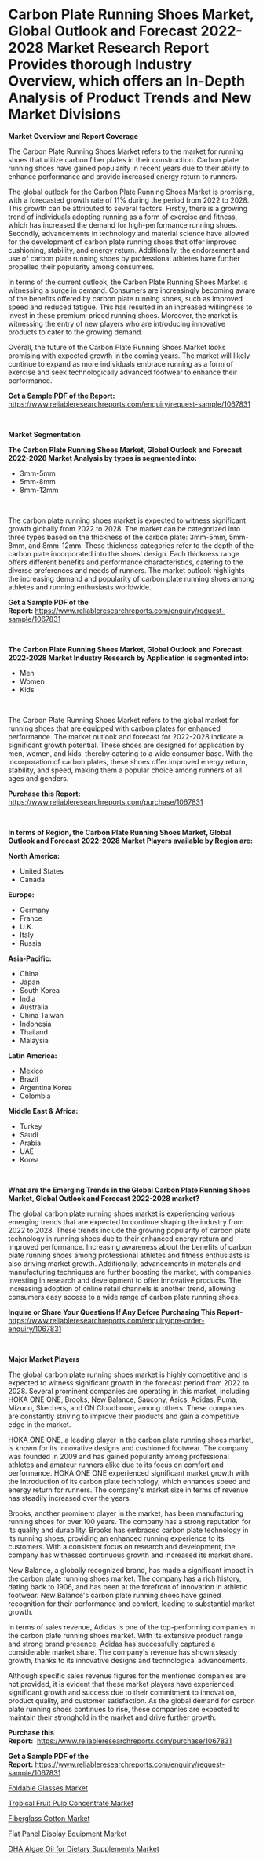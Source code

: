 <p><h1>Carbon Plate Running Shoes Market, Global Outlook and Forecast 2022-2028 Market Research Report Provides thorough Industry Overview, which offers an In-Depth Analysis of Product Trends and New Market Divisions</h1></p><p><strong>Market Overview and Report Coverage</strong></p>
<p><p>The Carbon Plate Running Shoes Market refers to the market for running shoes that utilize carbon fiber plates in their construction. Carbon plate running shoes have gained popularity in recent years due to their ability to enhance performance and provide increased energy return to runners.</p><p>The global outlook for the Carbon Plate Running Shoes Market is promising, with a forecasted growth rate of 11% during the period from 2022 to 2028. This growth can be attributed to several factors. Firstly, there is a growing trend of individuals adopting running as a form of exercise and fitness, which has increased the demand for high-performance running shoes. Secondly, advancements in technology and material science have allowed for the development of carbon plate running shoes that offer improved cushioning, stability, and energy return. Additionally, the endorsement and use of carbon plate running shoes by professional athletes have further propelled their popularity among consumers.</p><p>In terms of the current outlook, the Carbon Plate Running Shoes Market is witnessing a surge in demand. Consumers are increasingly becoming aware of the benefits offered by carbon plate running shoes, such as improved speed and reduced fatigue. This has resulted in an increased willingness to invest in these premium-priced running shoes. Moreover, the market is witnessing the entry of new players who are introducing innovative products to cater to the growing demand.</p><p>Overall, the future of the Carbon Plate Running Shoes Market looks promising with expected growth in the coming years. The market will likely continue to expand as more individuals embrace running as a form of exercise and seek technologically advanced footwear to enhance their performance.</p></p>
<p><strong>Get a Sample PDF of the Report:</strong> <a href="https://www.reliableresearchreports.com/enquiry/request-sample/1067831">https://www.reliableresearchreports.com/enquiry/request-sample/1067831</a></p>
<p>&nbsp;</p>
<p><strong>Market Segmentation</strong></p>
<p><strong>The Carbon Plate Running Shoes Market, Global Outlook and Forecast 2022-2028 Market Analysis by types is segmented into:</strong></p>
<p><ul><li>3mm-5mm</li><li>5mm-8mm</li><li>8mm-12mm</li></ul></p>
<p>&nbsp;</p>
<p><p>The carbon plate running shoes market is expected to witness significant growth globally from 2022 to 2028. The market can be categorized into three types based on the thickness of the carbon plate: 3mm-5mm, 5mm-8mm, and 8mm-12mm. These thickness categories refer to the depth of the carbon plate incorporated into the shoes' design. Each thickness range offers different benefits and performance characteristics, catering to the diverse preferences and needs of runners. The market outlook highlights the increasing demand and popularity of carbon plate running shoes among athletes and running enthusiasts worldwide.</p></p>
<p><strong>Get a Sample PDF of the Report:</strong>&nbsp;<a href="https://www.reliableresearchreports.com/enquiry/request-sample/1067831">https://www.reliableresearchreports.com/enquiry/request-sample/1067831</a></p>
<p>&nbsp;</p>
<p><strong>The Carbon Plate Running Shoes Market, Global Outlook and Forecast 2022-2028 Market Industry Research by Application is segmented into:</strong></p>
<p><ul><li>Men</li><li>Women</li><li>Kids</li></ul></p>
<p>&nbsp;</p>
<p><p>The Carbon Plate Running Shoes Market refers to the global market for running shoes that are equipped with carbon plates for enhanced performance. The market outlook and forecast for 2022-2028 indicate a significant growth potential. These shoes are designed for application by men, women, and kids, thereby catering to a wide consumer base. With the incorporation of carbon plates, these shoes offer improved energy return, stability, and speed, making them a popular choice among runners of all ages and genders.</p></p>
<p><strong>Purchase this Report:</strong>&nbsp; <a href="https://www.reliableresearchreports.com/purchase/1067831">https://www.reliableresearchreports.com/purchase/1067831</a></p>
<p>&nbsp;</p>
<p><strong>In terms of Region, the Carbon Plate Running Shoes Market, Global Outlook and Forecast 2022-2028 Market Players available by Region are:</strong></p>
<p>
    <p> <strong> North America: </strong>
        <ul>
            <li>United States</li>
            <li>Canada</li>
        </ul>
        </p> 
    <p> <strong> Europe: </strong>
        <ul>
            <li>Germany</li>
            <li>France</li>
            <li>U.K.</li>
            <li>Italy</li>
            <li>Russia</li>
        </ul>
        </p> 
    <p> <strong> Asia-Pacific: </strong>
        <ul>
            <li>China</li>
            <li>Japan</li>
            <li>South Korea</li>
            <li>India</li>
            <li>Australia</li>
            <li>China Taiwan</li>
            <li>Indonesia</li>
            <li>Thailand</li>
            <li>Malaysia</li>
        </ul>
        </p> 
    <p> <strong> Latin America: </strong>
        <ul>
            <li>Mexico</li>
            <li>Brazil</li>
            <li>Argentina Korea</li>
            <li>Colombia</li>
        </ul>
        </p> 
    <p> <strong> Middle East & Africa: </strong>
        <ul>
            <li>Turkey</li>
            <li>Saudi</li>
            <li>Arabia</li>
            <li>UAE</li>
            <li>Korea</li>
        </ul>
    </p>
    </p>
<p>&nbsp;</p>
<p><strong>What are the Emerging Trends in the Global Carbon Plate Running Shoes Market, Global Outlook and Forecast 2022-2028 market?</strong></p>
<p><p>The global carbon plate running shoes market is experiencing various emerging trends that are expected to continue shaping the industry from 2022 to 2028. These trends include the growing popularity of carbon plate technology in running shoes due to their enhanced energy return and improved performance. Increasing awareness about the benefits of carbon plate running shoes among professional athletes and fitness enthusiasts is also driving market growth. Additionally, advancements in materials and manufacturing techniques are further boosting the market, with companies investing in research and development to offer innovative products. The increasing adoption of online retail channels is another trend, allowing consumers easy access to a wide range of carbon plate running shoes.</p></p>
<p><strong>Inquire or Share Your Questions If Any Before Purchasing This Report</strong>- <a href="https://www.reliableresearchreports.com/enquiry/pre-order-enquiry/1067831">https://www.reliableresearchreports.com/enquiry/pre-order-enquiry/1067831</a></p>
<p>&nbsp;</p>
<p><strong>Major Market Players</strong></p>
<p><p>The global carbon plate running shoes market is highly competitive and is expected to witness significant growth in the forecast period from 2022 to 2028. Several prominent companies are operating in this market, including HOKA ONE ONE, Brooks, New Balance, Saucony, Asics, Adidas, Puma, Mizuno, Skechers, and ON Cloudboom, among others. These companies are constantly striving to improve their products and gain a competitive edge in the market.</p><p>HOKA ONE ONE, a leading player in the carbon plate running shoes market, is known for its innovative designs and cushioned footwear. The company was founded in 2009 and has gained popularity among professional athletes and amateur runners alike due to its focus on comfort and performance. HOKA ONE ONE experienced significant market growth with the introduction of its carbon plate technology, which enhances speed and energy return for runners. The company's market size in terms of revenue has steadily increased over the years.</p><p>Brooks, another prominent player in the market, has been manufacturing running shoes for over 100 years. The company has a strong reputation for its quality and durability. Brooks has embraced carbon plate technology in its running shoes, providing an enhanced running experience to its customers. With a consistent focus on research and development, the company has witnessed continuous growth and increased its market share.</p><p>New Balance, a globally recognized brand, has made a significant impact in the carbon plate running shoes market. The company has a rich history, dating back to 1906, and has been at the forefront of innovation in athletic footwear. New Balance's carbon plate running shoes have gained recognition for their performance and comfort, leading to substantial market growth.</p><p>In terms of sales revenue, Adidas is one of the top-performing companies in the carbon plate running shoes market. With its extensive product range and strong brand presence, Adidas has successfully captured a considerable market share. The company's revenue has shown steady growth, thanks to its innovative designs and technological advancements.</p><p>Although specific sales revenue figures for the mentioned companies are not provided, it is evident that these market players have experienced significant growth and success due to their commitment to innovation, product quality, and customer satisfaction. As the global demand for carbon plate running shoes continues to rise, these companies are expected to maintain their stronghold in the market and drive further growth.</p></p>
<p><strong>Purchase this Report:</strong>&nbsp;&nbsp;<a href="https://www.reliableresearchreports.com/purchase/1067831">https://www.reliableresearchreports.com/purchase/1067831</a></p>
<p></p>
<p><strong>Get a Sample PDF of the Report:</strong>&nbsp;<a href="https://www.reliableresearchreports.com/enquiry/request-sample/1067831">https://www.reliableresearchreports.com/enquiry/request-sample/1067831</a></p>
<p><p><a href="https://www.linkedin.com/pulse/foldable-glasses-market-size-share-amp-trends-analysis-79zfe/">Foldable Glasses Market</a></p><p><a href="https://www.reportprime.com/tropical-fruit-pulp-concentrate-r6934">Tropical Fruit Pulp Concentrate Market</a></p><p><a href="https://www.linkedin.com/pulse/fiberglass-cotton-market-research-report-unlocks-analysis-w6lye/">Fiberglass Cotton Market</a></p><p><a href="https://medium.com/@ulicesdoyle2023/flat-panel-display-equipment-market-size-growth-forecast-2023-2030-5def003e0875">Flat Panel Display Equipment Market</a></p><p><a href="https://www.reportprime.com/dha-algae-oil-for-dietary-supplements-r6931">DHA Algae Oil for Dietary Supplements Market</a></p></p>